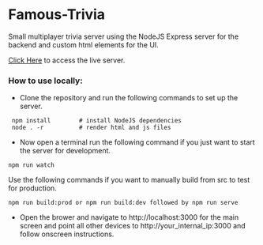 # Famous-Trivia
Small multiplayer trivia server using the NodeJS Express server for the backend and custom html elements for the UI. 

[Click Here](https://frar.ca/triva/host.ejs) to access the live server.

### How to use locally:

* Clone the repository and run the following commands to set up the server.
```
 npm install        # install NodeJS dependencies
 node . -r          # render html and js files
```
* Now open a terminal run the following command if you just want to start the server for development.
```
npm run watch
```
Use the following commands if you want to manually build from src to test for production.
```
npm run build:prod or npm run build:dev followed by npm run serve
```
* Open the brower and navigate to http://localhost:3000 for the main screen and point all other devices to http://your_internal_ip:3000 and follow onscreen instructions.

